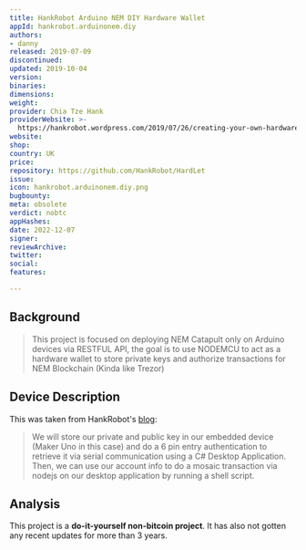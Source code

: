 ```yaml
---
title: HankRobot Arduino NEM DIY Hardware Wallet
appId: hankrobot.arduinonem.diy
authors:
- danny
released: 2019-07-09
discontinued: 
updated: 2019-10-04
version: 
binaries: 
dimensions: 
weight: 
provider: Chia Tze Hank
providerWebsite: >-
  https://hankrobot.wordpress.com/2019/07/26/creating-your-own-hardware-wallet-to-store-your-private-keys/
website: 
shop: 
country: UK
price: 
repository: https://github.com/HankRobot/HardLet
issue: 
icon: hankrobot.arduinonem.diy.png
bugbounty: 
meta: obsolete
verdict: nobtc
appHashes: 
date: 2022-12-07
signer: 
reviewArchive: 
twitter: 
social: 
features: 

---
```


## Background 

> This project is focused on deploying NEM Catapult only on Arduino devices via RESTFUL API, the goal is to use NODEMCU to act as a hardware wallet to store private keys and authorize transactions for NEM Blockchain (Kinda like Trezor)

## Device Description 

This was taken from HankRobot's [blog](https://hankrobot.wordpress.com/2019/07/26/creating-your-own-hardware-wallet-to-store-your-private-keys/): 

> We will store our private and public key in our embedded device (Maker Uno in this case) and do a 6 pin entry authentication to retrieve it via serial communication using a C# Desktop Application. Then, we can use our account info to do a mosaic transaction via nodejs on our desktop application by running a shell script.

## Analysis 

This project is a **do-it-yourself non-bitcoin project**. It has also not gotten any recent updates for more than 3 years. 